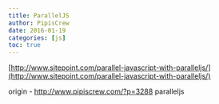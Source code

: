 ```yaml
---
title: ParallelJS
author: PipisCrew
date: 2016-01-19
categories: [js]
toc: true
---
```


[http://www.sitepoint.com/parallel-javascript-with-paralleljs/](http://www.sitepoint.com/parallel-javascript-with-paralleljs/)

origin - http://www.pipiscrew.com/?p=3288 paralleljs